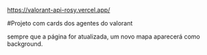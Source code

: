 https://valorant-api-rosy.vercel.app/

#Projeto com cards dos agentes do valorant

sempre que a página for atualizada, um novo mapa aparecerá como background.